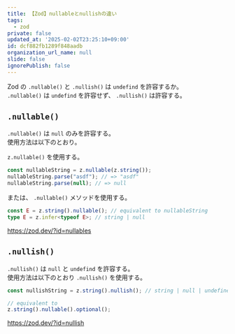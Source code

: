```yaml
---
title: 【Zod】nullableとnullishの違い
tags:
  - zod
private: false
updated_at: '2025-02-02T23:25:10+09:00'
id: dcf882fb1289f848aadb
organization_url_name: null
slide: false
ignorePublish: false
---
```

Zod の `.nullable()` と `.nullish()` は `undefind` を許容するか。  
`.nullable()` は `undefind` を許容せず、 `.nullish()` は許容する。

## `.nullable()`

`.nullable()` は `null` のみを許容する。  
使用方法は以下のとおり。

`z.nullable()` を使用する。

```typescript
const nullableString = z.nullable(z.string());
nullableString.parse("asdf"); // => "asdf"
nullableString.parse(null); // => null

```

または、 `.nullable()` メソッドを使用する。

```typescript
const E = z.string().nullable(); // equivalent to nullableString
type E = z.infer<typeof E>; // string | null
```

https://zod.dev/?id=nullables

## `.nullish()`

`.nullish()` は `null` と `undefind` を許容する。  
使用方法は以下のとおり `.nullish()` を使用する。

```typescript
const nullishString = z.string().nullish(); // string | null | undefined

// equivalent to
z.string().nullable().optional();
```

https://zod.dev/?id=nullish
